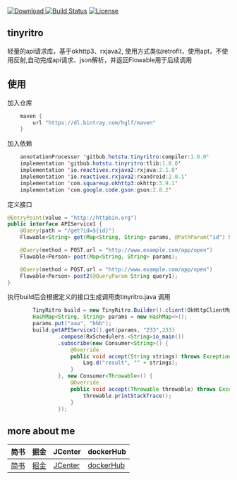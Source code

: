  [ ![Download](https://api.bintray.com/packages/hglf/maven/tinyritro/images/download.svg) ](https://bintray.com/hglf/maven/tinyritro/_latestVersion)[![Build Status](https://travis-ci.org/hotstu/tinyritro.svg?branch=master)](https://travis-ci.org/hotstu/tinyritro) [![License](https://img.shields.io/badge/License-Apache%202.0-blue.svg)](https://opensource.org/licenses/Apache-2.0)

## tinyritro

轻量的api请求库，基于okhttp3、rxjava2, 使用方式类似retrofit，使用apt，不使用反射,自动完成api请求、json解析，并返回Flowable用于后续调用


## 使用

加入仓库

```java build.gradle
    maven {
        url "https://dl.bintray.com/hglf/maven"
    }
```

加入依赖

```java app/build.gradle
    annotationProcessor 'gitbub.hotstu.tinyritro:compiler:1.0.0'
    implementation 'gitbub.hotstu.tinyritro:tlib:1.0.0'
    implementation 'io.reactivex.rxjava2:rxjava:2.1.8'
    implementation 'io.reactivex.rxjava2:rxandroid:2.0.1'
    implementation 'com.squareup.okhttp3:okhttp:3.9.1'
    implementation 'com.google.code.gson:gson:2.8.2'
```

定义接口

```java
@EntryPoint(value = "http://httpbin.org")
public interface APIService1 {
    @Query(path = "/get?id=${id}")
    Flowable<String> get(Map<String, String> params, @PathParam("id") String ids, @PathParam int name);

    @Query(method = POST,url = "http://www.example.com/app/open")
    Flowable<Person> post(Map<String, String> params);

    @Query(method = POST,url = "http://www.example.com/app/open")
    Flowable<Person> post2(@QueryParam String query1);
}

```

执行build后会根据定义的接口生成调用类tinyritro.java
调用

```java
        TinyRitro build = new TinyRitro.Builder().client(OkHttpClientMgr.getInstance()).build();
        HashMap<String, String> params = new HashMap<>();
        params.put("aaa", "bbb");
        build.getAPIService1().get(params, "233",233)
                .compose(RxSchedulers.<String>io_main())
                .subscribe(new Consumer<String>() {
                    @Override
                    public void accept(String strings) throws Exception {
                        Log.d("result", "" + strings);
                    }
                }, new Consumer<Throwable>() {
                    @Override
                    public void accept(Throwable throwable) throws Exception {
                        throwable.printStackTrace();
                    }
                });
```


## more about me

|简书| 掘金|JCenter | dockerHub|
| ------------- |------------- |------------- |------------- |
| [简书](https://www.jianshu.com/u/ca2207af2001) | [掘金](https://juejin.im/user/5bee320651882516be2ebbfe) |[JCenter ](https://bintray.com/hglf/maven)      | [dockerHub](https://hub.docker.com/u/hglf)|




